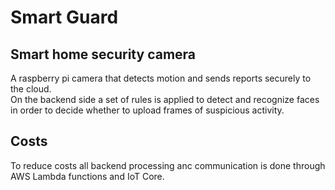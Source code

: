 # Smart Guard
## Smart home security camera
A raspberry pi camera that detects motion and sends reports securely to the cloud.
<br>
On the backend side a set of rules is applied to detect and recognize faces in order to decide whether to upload frames of suspicious activity.
<br>
## Costs
To reduce costs all backend processing anc communication is done through AWS Lambda functions and IoT Core.
<br>
 
